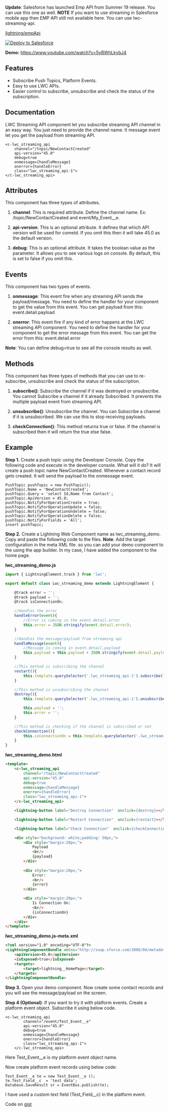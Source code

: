 **Update**: Salesforce has launched Emp API from Summer 19 release. You can use this one as well.
**NOTE** If you want to use streaming in Salesforce mobile app then EMP API still not available here. You can use lwc-streaming-api.

<a href="https://developer.salesforce.com/docs/component-library/bundle/lightning-emp-api/documentation">lightning/empApi</a>

<a href="https://githubsfdeploy.herokuapp.com?owner=TheVishnuKumar&repo=lwc-streaming-api">
  <img alt="Deploy to Salesforce"
       src="https://raw.githubusercontent.com/afawcett/githubsfdeploy/master/deploy.png">
</a>

**Demo:** https://www.youtube.com/watch?v=5yBWhLkybJ4

Features
-------------
- Subscribe Push Topics, Platform Events.
- Easy to use LWC APIs.
- Easier control to subscribe, unsubscribe and check the status of the subscription.


Documentation
-------------
LWC Streaming API component let you subscribe streaming API channel in an easy way. You just need to provide the channel name. It message event let you get the payload from streaming API.

	<c-lwc_streaming_api 
        channel="/topic/NewContactCreated" 
        api-version="45.0" 
        debug=true
        onmessage={handleMessage} 
        onerror={handleError} 
        class="lwc_streaming_api-1">
    </c-lwc_streaming_api>

Attributes
----------
This component has three types of attributes.
1. **channel**: This is required attribute. Define the channel name. Ex:  /topic/NewContactCreated and event/My_Event__e.

2. **api-version**: This is an optional attribute. It defines that which API version will be used for cometd. If you omit this then it will take 45.0 as the default version.

3. **debug**: This is an optional attribute. It takes the boolean value as the parameter. It allows you to see various logs on console. By default, this is set to false if you omit this.

Events
------
This component has two types of events.
1. **onmessage**: This event fire when any streaming API sends the payload/message. You need to define the handler for your component to get the value from this event.
You can get payload from this: event.detail.payload

2. **onerror**: This event fire if any kind of error happens at the LWC streaming API component. You need to define the handler for your component to get the error message from this event.
You can get the error from this: event.detail.error

**Note**: You can define debug=true to see all the console results as well.


Methods
----------
This component has three types of methods that you can use to re-subscribe, unsubscribe and check the status of the subscription.
1. **subscribe()**: Subscribe the channel if it was destroyed or unsubscribe. You cannot Subscribe a channel if it already Subscribed. It prevents the multiple payload event from streaming API.

2. **unsubscribe()**: Unsubscribe the channel. You can Subscribe a channel if it is unsubscribed. We can use this to stop receiving payloads.

3. **checkConnection()**: This method returns true or false. If the channel is subscribed then it will return the true else false.


Example
-------------
**Step 1.** Create a push topic using the Developer Console. Copy the following code and execute in the developer console.
What will it do? It will create a push topic name NewContactCreated. Whenever a contact record gets created. It will send the payload to the onmessage event.
```
PushTopic pushTopic = new PushTopic();
pushTopic.Name = 'NewContactCreated';
pushTopic.Query = 'select Id,Name from Contact';
pushTopic.ApiVersion = 45.0;
pushTopic.NotifyForOperationCreate = true;
pushTopic.NotifyForOperationUpdate = false;
pushTopic.NotifyForOperationUndelete = false;
pushTopic.NotifyForOperationDelete = false;
pushTopic.NotifyForFields = 'All';
insert pushTopic;
```

**Step 2.** Create a Lightning Web Component name as lwc_streaming_demo.
Copy and paste the following code to the files.
**Note**: Add the target configuration in the meta XML file. so you can add your demo component to the using the app builder. In my case, I have added the component to the home page.

**lwc_streaming_demo.js**
```javascript
import { LightningElement,track } from 'lwc';

export default class Lwc_streaming_demo extends LightningElement {

    @track error = '';
    @track payload = '';
    @track isConnectionOn;

    //Handles the error
    handleError(event){
        //Error is coming in the event.detail.error
        this.error = JSON.stringify(event.detail.error);
    }

    //Handles the message/payload from streaming api
    handleMessage(event){
        //Message is coming in event.detail.payload
        this.payload = this.payload + JSON.stringify(event.detail.payload);
    }

    //This method is subscribing the channel
    restart(){
        this.template.querySelector('.lwc_streaming_api-1').subscribe();
    }

    //This method is unsubscribing the channel
    destroy(){
        this.template.querySelector('.lwc_streaming_api-1').unsubscribe();

        this.payload = '';
        this.error = '';
    }

    //This method is checking if the channel is subscribed or not
    checkConnection(){
        this.isConnectionOn = this.template.querySelector('.lwc_streaming_api-1').checkConnection();
    }
}
```

**lwc_streaming_demo.html**
```html
<template>
    <c-lwc_streaming_api 
        channel="/topic/NewContactCreated" 
        api-version="45.0" 
        debug=true
        onmessage={handleMessage} 
        onerror={handleError} 
        class="lwc_streaming_api-1">
    </c-lwc_streaming_api>

    <lightning-button label="Destroy Connection"  onclick={destroy}></lightning-button>

    <lightning-button label="Restart Connection"  onclick={restart}></lightning-button>

    <lightning-button label="Check Connection"  onclick={checkConnection}></lightning-button>

    <div style="background: white;padding: 50px;">
        <div style="margin:20px;">
            Payload
            <br/>
            {payload}
        </div>
        
        <div style="margin:20px;">
            Error:
            <br/>
            {error}
        </div>

        <div style="margin:20px;">
            Is Connection On:
            <br/>
            {isConnectionOn}
        </div>
    </div>
</template>
```

**lwc_streaming_demo.js-meta.xml**
```html
<?xml version="1.0" encoding="UTF-8"?>
<LightningComponentBundle xmlns="http://soap.sforce.com/2006/04/metadata" fqn="lwc_streaming_demo">
    <apiVersion>45.0</apiVersion>
    <isExposed>true</isExposed>
    <targets>
        <target>lightning__HomePage</target>
    </targets>
</LightningComponentBundle>
```

**Step 3.** Open your demo component. Now create some contact records and you will see the message/payload on the screen.

**Step 4 (Optional)**: If you want to try it with platform events. Create a platform event object. Subscribe it using below code.
```
<c-lwc_streaming_api 
        channel="/event/Test_Event__e" 
        api-version="45.0" 
        debug=true
        onmessage={handleMessage} 
        onerror={handleError} 
        class="lwc_streaming_api-1">
    </c-lwc_streaming_api>
```
Here Test_Event__e is my platform event object name.

Now create platform event records using below code:
```
Test_Event__e te = new Test_Event__e ();
te.Test_Field__c  = 'test data';
Database.SaveResult sr = EventBus.publish(te);
```
I have used a custom text field (Test_Field__c) in the platform event.

Code on  <a href="https://gist.github.com/TheVishnuKumar/c692e4a2c908e95b990966f36804ca14">gist</a>


